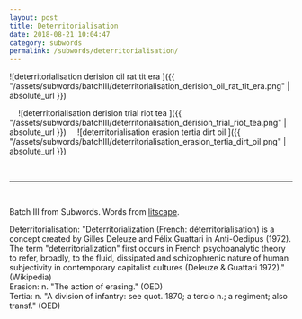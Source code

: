 ```yaml
---
layout: post
title: Deterritorialisation 
date: 2018-08-21 10:04:47
category: subwords
permalink: /subwords/deterritorialisation/ 
---
```


![deterritorialisation derision oil rat tit era ]({{ "/assets/subwords/batchIII/deterritorialisation_derision_oil_rat_tit_era.png" | absolute_url }})

&nbsp;
&nbsp;
![deterritorialisation derision trial riot tea ]({{ "/assets/subwords/batchIII/deterritorialisation_derision_trial_riot_tea.png" | absolute_url }})
&nbsp;
&nbsp;
![deterritorialisation erasion tertia dirt oil ]({{ "/assets/subwords/batchIII/deterritorialisation_erasion_tertia_dirt_oil.png" | absolute_url }})

&nbsp;

---

&nbsp;

Batch III from Subwords. Words from [litscape](https://www.litscape.com/).

Deterritorialisation: "Deterritorialization (French: déterritorialisation) is a concept created by Gilles Deleuze and Félix Guattari in Anti-Oedipus (1972). The term "deterritorialization" first occurs in French psychoanalytic theory to refer, broadly, to the fluid, dissipated and schizophrenic nature of human subjectivity in contemporary capitalist cultures (Deleuze & Guattari 1972)." (Wikipedia)  
Erasion: n. "The action of erasing." (OED)  
Tertia: n. "A division of infantry: see quot. 1870; a tercio n.; a regiment; also transf." (OED)
